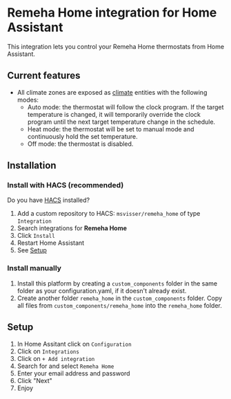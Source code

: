 # Remeha Home integration for Home Assistant
This integration lets you control your Remeha Home thermostats from Home Assistant.

## Current features
- All climate zones are exposed as [climate](https://www.home-assistant.io/integrations/climate/) entities with the following modes:
    - Auto mode: the thermostat will follow the clock program.
    If the target temperature is changed, it will temporarily override the clock program until the next target temperature change in the schedule.
    - Heat mode: the thermostat will be set to manual mode and continuously hold the set temperature.
    - Off mode: the thermostat is disabled.

## Installation

### Install with HACS (recommended)

Do you have [HACS](https://hacs.xyz/) installed?
1. Add a custom repository to HACS: `msvisser/remeha_home` of type `Integration`
1. Search integrations for **Remeha Home**
1. Click `Install`
1. Restart Home Assistant
1. See [Setup](#setup)

### Install manually

1. Install this platform by creating a `custom_components` folder in the same folder as your configuration.yaml, if it doesn't already exist.
2. Create another folder `remeha_home` in the `custom_components` folder. Copy all files from `custom_components/remeha_home` into the `remeha_home` folder.

## Setup
1. In Home Assitant click on `Configuration`
1. Click on `Integrations`
1. Click on `+ Add integration`
1. Search for and select `Remeha Home`
1. Enter your email address and password
1. Click "Next"
1. Enjoy
